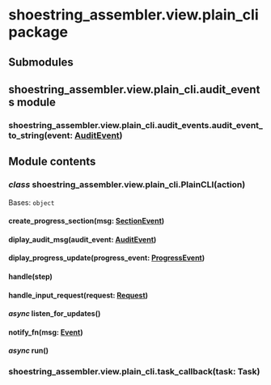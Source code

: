 # shoestring_assembler.view.plain_cli package

## Submodules

## shoestring_assembler.view.plain_cli.audit_events module

### shoestring_assembler.view.plain_cli.audit_events.audit_event_to_string(event: [AuditEvent](shoestring_assembler.interface.events.md#shoestring_assembler.interface.events.audit.AuditEvent))

## Module contents

### *class* shoestring_assembler.view.plain_cli.PlainCLI(action)

Bases: `object`

#### create_progress_section(msg: [SectionEvent](shoestring_assembler.interface.events.md#shoestring_assembler.interface.events.progress.SectionEvent))

#### diplay_audit_msg(audit_event: [AuditEvent](shoestring_assembler.interface.events.md#shoestring_assembler.interface.events.audit.AuditEvent))

#### diplay_progress_update(progress_event: [ProgressEvent](shoestring_assembler.interface.events.md#shoestring_assembler.interface.events.progress.ProgressEvent))

#### handle(step)

#### handle_input_request(request: [Request](shoestring_assembler.interface.events.md#shoestring_assembler.interface.events.input.Input.Request))

#### *async* listen_for_updates()

#### notify_fn(msg: [Event](shoestring_assembler.interface.events.md#shoestring_assembler.interface.events.updates.Update.Event))

#### *async* run()

### shoestring_assembler.view.plain_cli.task_callback(task: Task)
